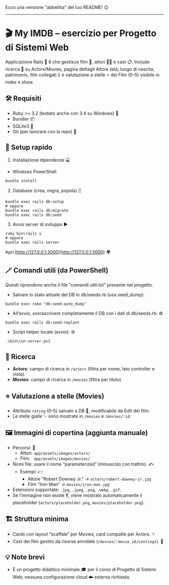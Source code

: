 Ecco una versione "abbellita" del tuo README\! 😉

-----

# 🎬 My IMDB – esercizio per Progetto di Sistemi Web

Applicazione Rails 💎 8 che gestisce film 🎥, attori 🧑‍🎤 e cast 📋. Include ricerca 🔎 su Actors/Movies, pagina dettagli Attore (età, luogo di nascita, patrimonio, film collegati ℹ️) e valutazione a stelle ⭐ dei Film (0–5) visibile in index e show.

## 🛠️ Requisiti

  - Ruby \>= 3.2 (testato anche con 3.4 su Windows) 💎
  - Bundler 📦
  - SQLite3 💾
  - Git (per lavorare con la repo) 🌿

## 🚀 Setup rapido

1)  Installazione dipendenze 💻

<!-- end list -->

  - Windows PowerShell

<!-- end list -->

```
bundle install
```

2)  Database (crea, migra, popola) 🗄️

<!-- end list -->

```
bundle exec rails db:setup
# oppure
bundle exec rails db:migrate
bundle exec rails db:seed
```

3)  Avvio server di sviluppo ▶️

<!-- end list -->

```
ruby bin\rails s
# oppure
bundle exec rails server
```

Apri [http://127.0.0.1:3000](http://127.0.0.1:3000) 🌍

## 🪄 Comandi utili (da PowerShell)

Questi riprendono anche il file "comandi utili.txt" presente nel progetto.

  - Salvare lo stato attuale del DB in db/seeds.rb (usa seed\_dump):

<!-- end list -->

```
bundle exec rake "db:seed:auto_dump"
```

  - All’avvio, sovrascrivere completamente il DB con i dati di db/seeds.rb: ♻️

<!-- end list -->

```
bundle exec rails db:seed:replant
```

  - Script helper locale (avvio): ⚙️

<!-- end list -->

```
.\bin\run-server.ps1
```

## 🔎 Ricerca

  - **Actors**: campo di ricerca in `/actors` (filtra per nome, lato controller e vista).
  - **Movies**: campo di ricerca in `/movies` (filtra per titolo).

## ⭐ Valutazione a stelle (Movies)

  - Attributo `rating` (0–5) salvato a DB 🔢, modificabile da Edit del film.
  - Le stelle gialle ✨ sono mostrate in `/movies` e `/movies/:id`.

## 🖼️ Immagini di copertina (aggiunta manuale)

  - Percorsi: 📁
      - Attori: `app/assets/images/actors/`
      - Film:   `app/assets/images/movies/`
  - Nomi file: usare il nome “parameterized” (minuscolo con trattini). ✍️
      - Esempi: 👉
          - Attore "Robert Downey Jr." → `actors/robert-downey-jr.jpg`
          - Film "Iron Man" → `movies/iron-man.jpg`
  - Estensioni supportate: `.jpg`, `.jpeg`, `.png`, `.webp`, `.gif`.
  - Se l’immagine non esiste ❓, viene mostrato automaticamente il placeholder (`actors/placeholder.png`, `movies/placeholder.png`).

## 🏗️ Struttura minima

  - Cards con layout “scaffale” per Movies; card compatte per Actors. 🃏
  - Cast dei film gestito da risorse annidate (`/movies/:movie_id/castings`). 🔗

## 💡 Note brevi

  - È un progetto didattico minimale 🎓 per il corso di Progetto di Sistemi Web; nessuna configurazione cloud ☁️ esterna richiesta.
